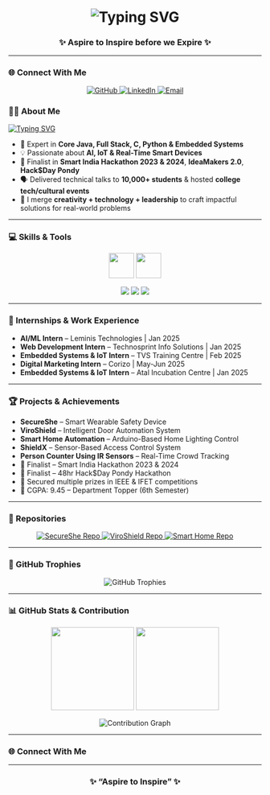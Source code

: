 <!-- 🌟 Animated Name Header -->
<h1 align="center">
  <img src="https://readme-typing-svg.herokuapp.com?font=Poppins&size=32&pause=500&color=00C7B7&center=true&vCenter=true&width=800&lines=Hi+there+👋;I'm+Jeyhasri+D+✨;ECE+Student+|+Innovator+|+Developer;Building+Smart+Solutions+with+Code+⚙️" alt="Typing SVG" />
</h1>

<h3 align="center">✨ Aspire to Inspire before we Expire ✨</h3>

---
### 🌐 Connect With Me
<p align="center">
  <a href="https://github.com/JeyhasriJD" target="_blank">
    <img src="https://img.shields.io/badge/GitHub-181717?style=for-the-badge&logo=github&logoColor=white" alt="GitHub"/>
  </a>
  <a href="https://www.linkedin.com/in/jeyhasri-d-04b3a225a/" target="_blank">
    <img src="https://img.shields.io/badge/LinkedIn-0A66C2?style=for-the-badge&logo=linkedin&logoColor=white" alt="LinkedIn"/>
  </a>
  <a href="mailto:jeyhasridhakshnaamoorthy2003@gmail.com" target="_blank">
    <img src="https://img.shields.io/badge/Email-D14836?style=for-the-badge&logo=gmail&logoColor=white" alt="Email"/>
  </a>
</p>


### 👩‍💻 About Me
[![Typing SVG](https://readme-typing-svg.demolab.com?font=Poppins&size=22&pause=1000&color=FF69B4&width=600&lines=Electronics+and+Communication+Engineer+💻;IEEE+Member+&+ECE+Student+Secretary+🎖️;IoT+%26+AI+Innovator+⚡;Embedded+Systems+Enthusiast+⚙️;Hackathon+Finalist+🏆;Tech+Presenter+%26+Organizer+🎤)](https://git.io/typing-svg)

- 🎯 Expert in **Core Java, Full Stack, C, Python & Embedded Systems**  
- 💡 Passionate about **AI, IoT & Real-Time Smart Devices**  
- 🧩 Finalist in **Smart India Hackathon 2023 & 2024**, **IdeaMakers 2.0**, **Hack$Day Pondy**  
- 🗣️ Delivered technical talks to **10,000+ students** & hosted **college tech/cultural events**  
- 💖 I merge **creativity + technology + leadership** to craft impactful solutions for real-world problems  


---

### 💻 Skills & Tools
<p align="center">
  <img src="https://skillicons.dev/icons?i=c,cpp,java,python,html,css,js,arduino,raspberrypi,firebase,tensorflow" height="50"/>
  <img src="https://skillicons.dev/icons?i=vscode,eclipse,pycharm,git,figma,ps" height="50"/>
</p>

<p align="center">
  <img src="https://img.shields.io/badge/Windows-11_Pro-0078D6?style=for-the-badge&logo=windows&logoColor=white"/>
  <img src="https://img.shields.io/badge/ESP32-Open_Source-FF6F00?style=for-the-badge&logo=espressif&logoColor=white"/>
  <img src="https://img.shields.io/badge/Arduino-Uno-00979D?style=for-the-badge&logo=arduino&logoColor=white"/>
</p>

---

### 💼 Internships & Work Experience
- **AI/ML Intern** – Leminis Technologies | Jan 2025  
- **Web Development Intern** – Technosprint Info Solutions | Jan 2025  
- **Embedded Systems & IoT Intern** – TVS Training Centre | Feb 2025  
- **Digital Marketing Intern** – Corizo | May-Jun 2025  
- **Embedded Systems & IoT Intern** – Atal Incubation Centre | Jan 2025  

---

### 🏆 Projects & Achievements
- **SecureShe** – Smart Wearable Safety Device  
- **ViroShield** – Intelligent Door Automation System  
- **Smart Home Automation** – Arduino-Based Home Lighting Control  
- **ShieldX** – Sensor-Based Access Control System  
- **Person Counter Using IR Sensors** – Real-Time Crowd Tracking  
- 🏅 Finalist – Smart India Hackathon 2023 & 2024  
- 🏅 Finalist – 48hr Hack$Day Pondy Hackathon  
- 🏅 Secured multiple prizes in IEEE & IFET competitions  
- 📌 CGPA: 9.45 – Department Topper (6th Semester)  

---

### 📂 Repositories
<p align="center">
  <a href="https://github.com/JeyhasriJD/SecureShe" target="_blank">
    <img src="https://img.shields.io/badge/SecureShe-Wearable_Device-00C7B7?style=for-the-badge" alt="SecureShe Repo"/>
  </a>
  <a href="https://github.com/JeyhasriJD/ViroShield" target="_blank">
    <img src="https://img.shields.io/badge/ViroShield-Door_Automation-00C7B7?style=for-the-badge" alt="ViroShield Repo"/>
  </a>
  <a href="https://github.com/JeyhasriJD/SmartHomeAutomation" target="_blank">
    <img src="https://img.shields.io/badge/SmartHomeAutomation-IoT-00C7B7?style=for-the-badge" alt="Smart Home Repo"/>
  </a>
</p>

---

### 🏅 GitHub Trophies
<p align="center">
  <img src="https://github-profile-trophy.vercel.app/?username=JeyhasriJD&theme=dracula&row=1&column=6&margin-w=15&margin-h=15" alt="GitHub Trophies"/>
</p>

---

### 📊 GitHub Stats & Contribution
<p align="center">
  <img src="https://github-readme-stats.vercel.app/api?username=JeyhasriJD&show_icons=true&theme=react&hide_border=true&count_private=true" height="165"/>
  <img src="https://github-readme-streak-stats.herokuapp.com/?user=JeyhasriJD&theme=react&hide_border=true" height="165"/>
</p>

<p align="center">
  <img src="https://github-readme-activity-graph.vercel.app/graph?username=JeyhasriJD&bg_color=0d1117&color=00ffee&line=00c7b7&point=ffffff&area=true&hide_border=true" alt="Contribution Graph"/>
</p>

---

### 🌐 Connect With Me

---

<h3 align="center">✨ “Aspire to Inspire” ✨</h3>
